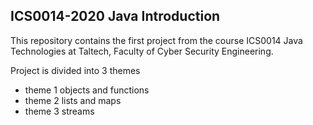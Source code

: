 ## ICS0014-2020 Java Introduction

This repository contains the first project from the course ICS0014 Java Technologies at Taltech, Faculty of Cyber Security Engineering.

Project is divided into 3 themes
* theme 1 objects and functions
* theme 2 lists and maps
* theme 3 streams
